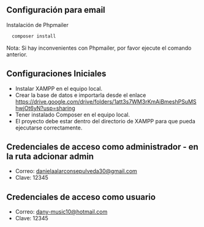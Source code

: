 ## Configuración para email
Instalación de Phpmailer
```bash
  composer install
```
Nota: Si hay inconvenientes con Phpmailer, por favor ejecute el comando anterior.
    
## Configuraciones Iniciales
- Instalar XAMPP en el equipo local.
- Crear la base de datos e importarla desde el enlace https://drive.google.com/drive/folders/1att3s7WM3rKmAiBmeshPSuMShwjOt6yN?usp=sharing
- Tener instalado Composer en el equipo local.
- El proyecto debe estar dentro del directorio de XAMPP para que pueda ejecutarse correctamente.

## Credenciales de acceso como administrador - en la ruta adcionar admin 
- Correo: danielaalarconsepulveda30@gmail.com
- Clave: 12345

## Credenciales de acceso como usuario
- Correo: dany-music10@hotmail.com
- Clave: 12345